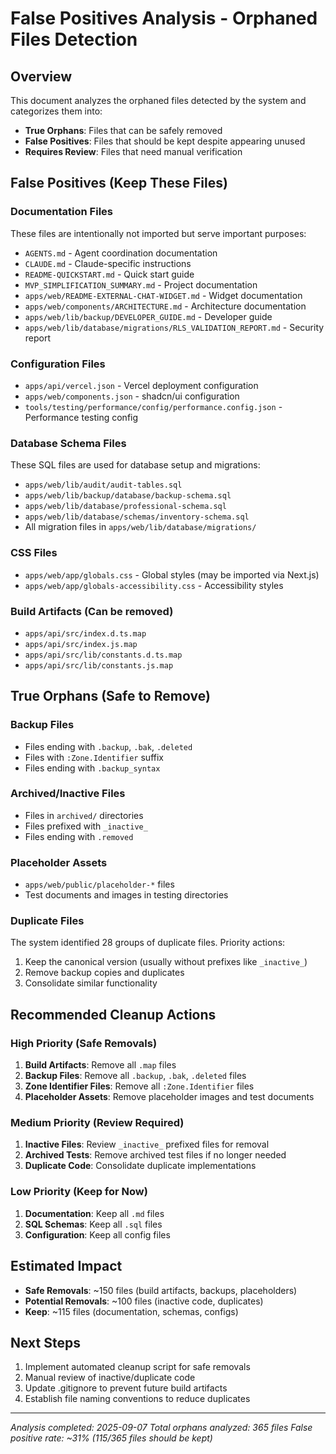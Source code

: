 # False Positives Analysis - Orphaned Files Detection

## Overview

This document analyzes the orphaned files detected by the system and categorizes them into:

- **True Orphans**: Files that can be safely removed
- **False Positives**: Files that should be kept despite appearing unused
- **Requires Review**: Files that need manual verification

## False Positives (Keep These Files)

### Documentation Files

These files are intentionally not imported but serve important purposes:

- `AGENTS.md` - Agent coordination documentation
- `CLAUDE.md` - Claude-specific instructions
- `README-QUICKSTART.md` - Quick start guide
- `MVP_SIMPLIFICATION_SUMMARY.md` - Project documentation
- `apps/web/README-EXTERNAL-CHAT-WIDGET.md` - Widget documentation
- `apps/web/components/ARCHITECTURE.md` - Architecture documentation
- `apps/web/lib/backup/DEVELOPER_GUIDE.md` - Developer guide
- `apps/web/lib/database/migrations/RLS_VALIDATION_REPORT.md` - Security report

### Configuration Files

- `apps/api/vercel.json` - Vercel deployment configuration
- `apps/web/components.json` - shadcn/ui configuration
- `tools/testing/performance/config/performance.config.json` - Performance testing config

### Database Schema Files

These SQL files are used for database setup and migrations:

- `apps/web/lib/audit/audit-tables.sql`
- `apps/web/lib/backup/database/backup-schema.sql`
- `apps/web/lib/database/professional-schema.sql`
- `apps/web/lib/database/schemas/inventory-schema.sql`
- All migration files in `apps/web/lib/database/migrations/`

### CSS Files

- `apps/web/app/globals.css` - Global styles (may be imported via Next.js)
- `apps/web/app/globals-accessibility.css` - Accessibility styles

### Build Artifacts (Can be removed)

- `apps/api/src/index.d.ts.map`
- `apps/api/src/index.js.map`
- `apps/api/src/lib/constants.d.ts.map`
- `apps/api/src/lib/constants.js.map`

## True Orphans (Safe to Remove)

### Backup Files

- Files ending with `.backup`, `.bak`, `.deleted`
- Files with `:Zone.Identifier` suffix
- Files ending with `.backup_syntax`

### Archived/Inactive Files

- Files in `archived/` directories
- Files prefixed with `_inactive_`
- Files ending with `.removed`

### Placeholder Assets

- `apps/web/public/placeholder-*` files
- Test documents and images in testing directories

### Duplicate Files

The system identified 28 groups of duplicate files. Priority actions:

1. Keep the canonical version (usually without prefixes like `_inactive_`)
2. Remove backup copies and duplicates
3. Consolidate similar functionality

## Recommended Cleanup Actions

### High Priority (Safe Removals)

1. **Build Artifacts**: Remove all `.map` files
2. **Backup Files**: Remove all `.backup`, `.bak`, `.deleted` files
3. **Zone Identifier Files**: Remove all `:Zone.Identifier` files
4. **Placeholder Assets**: Remove placeholder images and test documents

### Medium Priority (Review Required)

1. **Inactive Files**: Review `_inactive_` prefixed files for removal
2. **Archived Tests**: Remove archived test files if no longer needed
3. **Duplicate Code**: Consolidate duplicate implementations

### Low Priority (Keep for Now)

1. **Documentation**: Keep all `.md` files
2. **SQL Schemas**: Keep all `.sql` files
3. **Configuration**: Keep all config files

## Estimated Impact

- **Safe Removals**: ~150 files (build artifacts, backups, placeholders)
- **Potential Removals**: ~100 files (inactive code, duplicates)
- **Keep**: ~115 files (documentation, schemas, configs)

## Next Steps

1. Implement automated cleanup script for safe removals
2. Manual review of inactive/duplicate code
3. Update .gitignore to prevent future build artifacts
4. Establish file naming conventions to reduce duplicates

---

_Analysis completed: 2025-09-07_
_Total orphans analyzed: 365 files_
_False positive rate: ~31% (115/365 files should be kept)_
